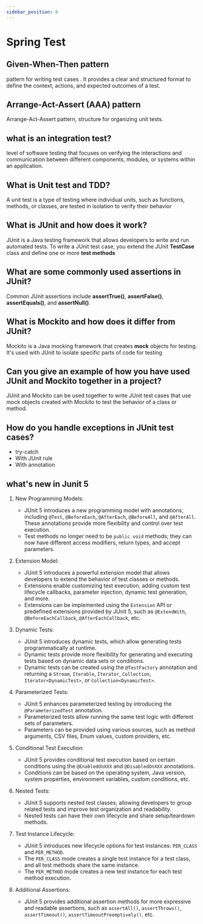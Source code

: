 ```yaml
---
sidebar_position: 6
---
```


# Spring Test


## Given-When-Then pattern	
pattern for writing test cases . It provides a clear and structured format to define the context, actions, and expected outcomes of a test.
## Arrange-Act-Assert (AAA) pattern	
Arrange-Act-Assert pattern, structure for organizing unit tests.
## what is an integration test?	
level of software testing that focuses on verifying the interactions and communication between different components, modules, or systems within an application.
## What is Unit test and TDD?	
A unit test is a type of testing where individual units, such as functions, methods, or classes, are tested in isolation to verify their behavior
## What is JUnit and how does it work?
JUnit is a Java testing framework that allows developers to write and run automated tests. To write a JUnit test case, you extend the JUnit **TestCase** class and define one or more **test methods**
## What are some commonly used assertions in JUnit?
Common JUnit assertions include **assertTrue()**, **assertFalse()**, **assertEquals()**, and **assertNull()**.
## What is Mockito and how does it differ from JUnit?
Mockito is a Java mocking framework that creates **mock** objects for testing. It's used with JUnit to isolate specific parts of code for testing
## Can you give an example of how you have used JUnit and Mockito together in a project?
JUnit and Mockito can be used together to write JUnit test cases that use mock objects created with Mockito to test the behavior of a class or method.
## How do you handle exceptions in JUnit test cases?
- try-catch
- With JUnit rule
- With annotation
## what's new in Junit 5

1. New Programming Models:
    - JUnit 5 introduces a new programming model with annotations, including `@Test`, `@BeforeEach`, `@AfterEach`, `@BeforeAll`, and `@AfterAll`. These annotations provide more flexibility and control over test execution.
    - Test methods no longer need to be `public void` methods; they can now have different access modifiers, return types, and accept parameters.

2. Extension Model:
    - JUnit 5 introduces a powerful extension model that allows developers to extend the behavior of test classes or methods.
    - Extensions enable customizing test execution, adding custom test lifecycle callbacks, parameter injection, dynamic test generation, and more.
    - Extensions can be implemented using the `Extension` API or predefined extensions provided by JUnit 5, such as `@ExtendWith`, `@BeforeEachCallback`, `@AfterEachCallback`, etc.

3. Dynamic Tests:
    - JUnit 5 introduces dynamic tests, which allow generating tests programmatically at runtime.
    - Dynamic tests provide more flexibility for generating and executing tests based on dynamic data sets or conditions.
    - Dynamic tests can be created using the `@TestFactory` annotation and returning a `Stream`, `Iterable`, `Iterator`, `Collection`, `Iterator<DynamicTest>`, or `Collection<DynamicTest>`.

4. Parameterized Tests:
    - JUnit 5 enhances parameterized testing by introducing the `@ParameterizedTest` annotation.
    - Parameterized tests allow running the same test logic with different sets of parameters.
    - Parameters can be provided using various sources, such as method arguments, CSV files, Enum values, custom providers, etc.

5. Conditional Test Execution:
    - JUnit 5 provides conditional test execution based on certain conditions using the `@EnabledOnXXX` and `@DisabledOnXXX` annotations.
    - Conditions can be based on the operating system, Java version, system properties, environment variables, custom conditions, etc.

6. Nested Tests:
    - JUnit 5 supports nested test classes, allowing developers to group related tests and improve test organization and readability.
    - Nested tests can have their own lifecycle and share setup/teardown methods.

7. Test Instance Lifecycle:
    - JUnit 5 introduces new lifecycle options for test instances: `PER_CLASS` and `PER_METHOD`.
    - The `PER_CLASS` mode creates a single test instance for a test class, and all test methods share the same instance.
    - The `PER_METHOD` mode creates a new test instance for each test method execution.

8. Additional Assertions:
    - JUnit 5 provides additional assertion methods for more expressive and readable assertions, such as `assertAll()`, `assertThrows()`, `assertTimeout()`, `assertTimeoutPreemptively()`, etc.


